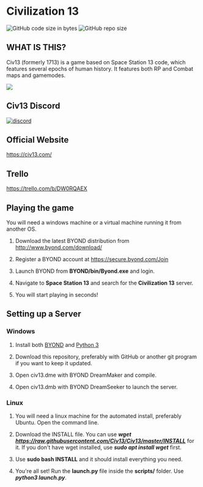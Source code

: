 # Civilization 13

![GitHub code size in bytes](https://img.shields.io/github/languages/code-size/civ13/civ13.svg?style=flat)
![GitHub repo size](https://img.shields.io/github/repo-size/civ13/civ13.svg?style=flat)

## WHAT IS THIS?

Civ13 (formerly 1713) is a game based on Space Station 13 code, which features several epochs of human history. It features both RP and Combat maps and gamemodes.

<kbd>
 <img src="https://i.imgur.com/napac0L.png">
</kbd>


## Civ13 Discord
[![discord](https://discordapp.com/api/guilds/468979034571931648/widget.png)](https://discord.gg/hBEtg4x)


## Official Website
https://civ13.com/


## Trello
https://trello.com/b/DW0RQAEX


## Playing the game
You will need a windows machine or a virtual machine running it from another OS.

1. Download the latest BYOND distribution from http://www.byond.com/download/

2. Register a BYOND account at https://secure.byond.com/Join

3. Launch BYOND from **BYOND/bin/Byond.exe** and login.

4. Navigate to **Space Station 13** and search for the **Civilization 13** server.

5. You will start playing in seconds!


## Setting up a Server

### Windows
1. Install both [BYOND](https://www.byond.com/download/) and [Python 3](https://www.python.org/downloads/windows/)

2. Download this repository, preferably with GitHub or another git program if you want to keep it updated.

3. Open civ13.dme with BYOND DreamMaker and compile.

4. Open civ13.dmb with BYOND DreamSeeker to launch the server.


### Linux
1. You will need a linux machine for the automated install, preferably Ubuntu. Open the command line.
 
2. Download the INSTALL file. You can use ***wget https://raw.githubusercontent.com/Civ13/Civ13/master/INSTALL*** for it. If you don't have wget installed, use ***sudo apt install wget*** first.

3. Use **sudo bash INSTALL** and it should install everything you need.

4. You're all set! Run the **launch.py** file inside the **scripts/** folder. Use ***python3 launch.py***.

